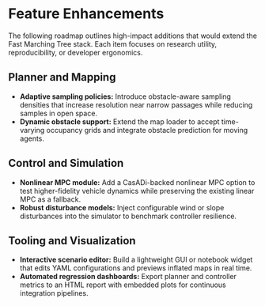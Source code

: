 # Feature Enhancements

The following roadmap outlines high-impact additions that would extend the Fast Marching Tree stack. Each item focuses on research utility, reproducibility, or developer ergonomics.

## Planner and Mapping

- **Adaptive sampling policies:** Introduce obstacle-aware sampling densities that increase resolution near narrow passages while reducing samples in open space.
- **Dynamic obstacle support:** Extend the map loader to accept time-varying occupancy grids and integrate obstacle prediction for moving agents.

## Control and Simulation

- **Nonlinear MPC module:** Add a CasADi-backed nonlinear MPC option to test higher-fidelity vehicle dynamics while preserving the existing linear MPC as a fallback.
- **Robust disturbance models:** Inject configurable wind or slope disturbances into the simulator to benchmark controller resilience.

## Tooling and Visualization

- **Interactive scenario editor:** Build a lightweight GUI or notebook widget that edits YAML configurations and previews inflated maps in real time.
- **Automated regression dashboards:** Export planner and controller metrics to an HTML report with embedded plots for continuous integration pipelines.
